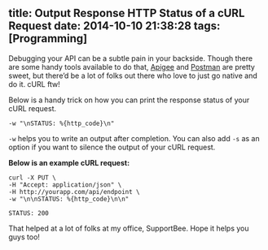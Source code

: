 title: Output Response HTTP Status of a cURL Request
date: 2014-10-10 21:38:28
tags: [Programming]
---

Debugging your API can be a subtle pain in your backside. Though there are some handy tools available to do that, [Apigee](http://apigee.com) and [Postman](http://www.getpostman.com/) are pretty sweet, but there’d be a lot of folks out there who love to just go native and do it. cURL ftw! 

Below is a handy trick on how you can print the response status of your cURL request.

```
-w "\nSTATUS: %{http_code}\n"
```

`-w` helps you to write an output after completion.
You can also add `-s` as an option if you want to silence the output of your cURL request. 

**Below is an example cURL request:**

```
curl -X PUT \
-H "Accept: application/json" \
-H http://yourapp.com/api/endpoint \
-w "\n\nSTATUS: %{http_code}\n\n"

STATUS: 200
```

That helped at a lot of folks at my office, SupportBee. Hope it helps you guys too!
